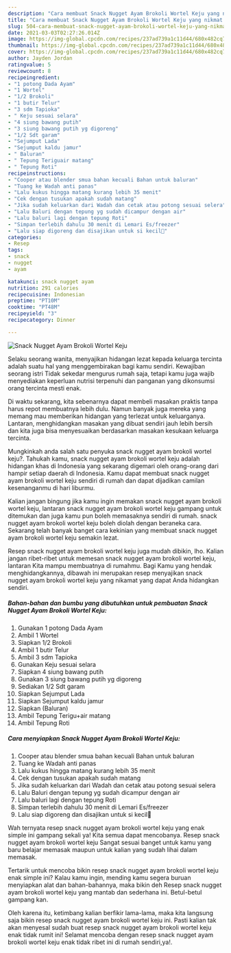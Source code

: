 ```yaml
---
description: "Cara membuat Snack Nugget Ayam Brokoli Wortel Keju yang nikmat dan Mudah Dibuat"
title: "Cara membuat Snack Nugget Ayam Brokoli Wortel Keju yang nikmat dan Mudah Dibuat"
slug: 504-cara-membuat-snack-nugget-ayam-brokoli-wortel-keju-yang-nikmat-dan-mudah-dibuat
date: 2021-03-03T02:27:26.014Z
image: https://img-global.cpcdn.com/recipes/237ad739a1c11d44/680x482cq70/snack-nugget-ayam-brokoli-wortel-keju-foto-resep-utama.jpg
thumbnail: https://img-global.cpcdn.com/recipes/237ad739a1c11d44/680x482cq70/snack-nugget-ayam-brokoli-wortel-keju-foto-resep-utama.jpg
cover: https://img-global.cpcdn.com/recipes/237ad739a1c11d44/680x482cq70/snack-nugget-ayam-brokoli-wortel-keju-foto-resep-utama.jpg
author: Jayden Jordan
ratingvalue: 5
reviewcount: 8
recipeingredient:
- "1 potong Dada Ayam"
- "1 Wortel"
- "1/2 Brokoli"
- "1 butir Telur"
- "3 sdm Tapioka"
- " Keju sesuai selara"
- "4 siung bawang putih"
- "3 siung bawang putih yg digoreng"
- "1/2 Sdt garam"
- "Sejumput Lada"
- "Sejumput kaldu jamur"
- " Baluran"
- " Tepung Teriguair matang"
- " Tepung Roti"
recipeinstructions:
- "Cooper atau blender smua bahan kecuali Bahan untuk baluran"
- "Tuang ke Wadah anti panas"
- "Lalu kukus hingga matang kurang lebih 35 menit"
- "Cek dengan tusukan apakah sudah matang"
- "Jika sudah keluarkan dari Wadah dan cetak atau potong sesuai selera"
- "Lalu Baluri dengan tepung yg sudah dicampur dengan air"
- "Lalu baluri lagi dengan tepung Roti"
- "Simpan terlebih dahulu 30 menit di Lemari Es/freezer"
- "Lalu siap digoreng dan disajikan untuk si kecil🥰"
categories:
- Resep
tags:
- snack
- nugget
- ayam

katakunci: snack nugget ayam 
nutrition: 291 calories
recipecuisine: Indonesian
preptime: "PT10M"
cooktime: "PT48M"
recipeyield: "3"
recipecategory: Dinner

---
```



![Snack Nugget Ayam Brokoli Wortel Keju](https://img-global.cpcdn.com/recipes/237ad739a1c11d44/680x482cq70/snack-nugget-ayam-brokoli-wortel-keju-foto-resep-utama.jpg)

Selaku seorang wanita, menyajikan hidangan lezat kepada keluarga tercinta adalah suatu hal yang menggembirakan bagi kamu sendiri. Kewajiban seorang istri Tidak sekedar mengurus rumah saja, tetapi kamu juga wajib menyediakan keperluan nutrisi terpenuhi dan panganan yang dikonsumsi orang tercinta mesti enak.

Di waktu  sekarang, kita sebenarnya dapat membeli masakan praktis tanpa harus repot membuatnya lebih dulu. Namun banyak juga mereka yang memang mau memberikan hidangan yang terlezat untuk keluarganya. Lantaran, menghidangkan masakan yang dibuat sendiri jauh lebih bersih dan kita juga bisa menyesuaikan berdasarkan masakan kesukaan keluarga tercinta. 



Mungkinkah anda salah satu penyuka snack nugget ayam brokoli wortel keju?. Tahukah kamu, snack nugget ayam brokoli wortel keju adalah hidangan khas di Indonesia yang sekarang digemari oleh orang-orang dari hampir setiap daerah di Indonesia. Kamu dapat membuat snack nugget ayam brokoli wortel keju sendiri di rumah dan dapat dijadikan camilan kesenanganmu di hari liburmu.

Kalian jangan bingung jika kamu ingin memakan snack nugget ayam brokoli wortel keju, lantaran snack nugget ayam brokoli wortel keju gampang untuk ditemukan dan juga kamu pun boleh memasaknya sendiri di rumah. snack nugget ayam brokoli wortel keju boleh diolah dengan beraneka cara. Sekarang telah banyak banget cara kekinian yang membuat snack nugget ayam brokoli wortel keju semakin lezat.

Resep snack nugget ayam brokoli wortel keju juga mudah dibikin, lho. Kalian jangan ribet-ribet untuk memesan snack nugget ayam brokoli wortel keju, lantaran Kita mampu membuatnya di rumahmu. Bagi Kamu yang hendak menghidangkannya, dibawah ini merupakan resep menyajikan snack nugget ayam brokoli wortel keju yang nikamat yang dapat Anda hidangkan sendiri.

<!--inarticleads1-->

##### Bahan-bahan dan bumbu yang dibutuhkan untuk pembuatan Snack Nugget Ayam Brokoli Wortel Keju:

1. Gunakan 1 potong Dada Ayam
1. Ambil 1 Wortel
1. Siapkan 1/2 Brokoli
1. Ambil 1 butir Telur
1. Ambil 3 sdm Tapioka
1. Gunakan  Keju sesuai selara
1. Siapkan 4 siung bawang putih
1. Gunakan 3 siung bawang putih yg digoreng
1. Sediakan 1/2 Sdt garam
1. Siapkan Sejumput Lada
1. Siapkan Sejumput kaldu jamur
1. Siapkan  (Baluran)
1. Ambil  Tepung Terigu+air matang
1. Ambil  Tepung Roti




<!--inarticleads2-->

##### Cara menyiapkan Snack Nugget Ayam Brokoli Wortel Keju:

1. Cooper atau blender smua bahan kecuali Bahan untuk baluran
1. Tuang ke Wadah anti panas
1. Lalu kukus hingga matang kurang lebih 35 menit
1. Cek dengan tusukan apakah sudah matang
1. Jika sudah keluarkan dari Wadah dan cetak atau potong sesuai selera
1. Lalu Baluri dengan tepung yg sudah dicampur dengan air
1. Lalu baluri lagi dengan tepung Roti
1. Simpan terlebih dahulu 30 menit di Lemari Es/freezer
1. Lalu siap digoreng dan disajikan untuk si kecil🥰




Wah ternyata resep snack nugget ayam brokoli wortel keju yang enak simple ini gampang sekali ya! Kita semua dapat mencobanya. Resep snack nugget ayam brokoli wortel keju Sangat sesuai banget untuk kamu yang baru belajar memasak maupun untuk kalian yang sudah lihai dalam memasak.

Tertarik untuk mencoba bikin resep snack nugget ayam brokoli wortel keju enak simple ini? Kalau kamu ingin, mending kamu segera buruan menyiapkan alat dan bahan-bahannya, maka bikin deh Resep snack nugget ayam brokoli wortel keju yang mantab dan sederhana ini. Betul-betul gampang kan. 

Oleh karena itu, ketimbang kalian berfikir lama-lama, maka kita langsung saja bikin resep snack nugget ayam brokoli wortel keju ini. Pasti kalian tak akan menyesal sudah buat resep snack nugget ayam brokoli wortel keju enak tidak rumit ini! Selamat mencoba dengan resep snack nugget ayam brokoli wortel keju enak tidak ribet ini di rumah sendiri,ya!.

